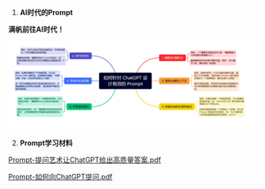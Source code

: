 
1. **AI时代的Prompt**

**满帆前往AI时代！**

![img_4.png](..%2F99-images%2Fimg_4.png)


2. **Prompt学习材料**

[Prompt-提问艺术让ChatGPT给出高质量答案.pdf](Prompt-%E6%8F%90%E9%97%AE%E8%89%BA%E6%9C%AF%E8%AE%A9ChatGPT%E7%BB%99%E5%87%BA%E9%AB%98%E8%B4%A8%E9%87%8F%E7%AD%94%E6%A1%88.pdf)

[Prompt-如何向ChatGPT提问.pdf](Prompt-%E5%A6%82%E4%BD%95%E5%90%91ChatGPT%E6%8F%90%E9%97%AE.pdf)


